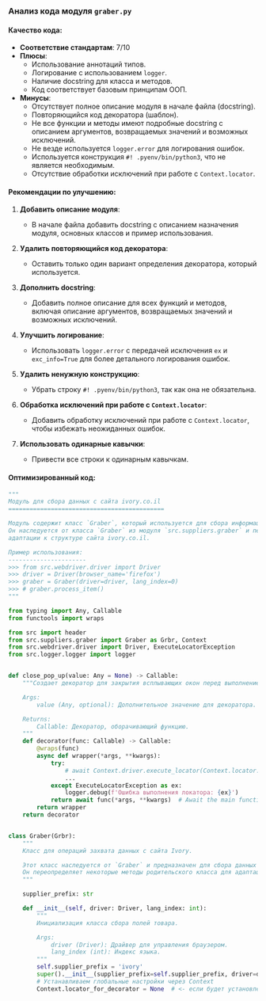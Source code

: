 ### **Анализ кода модуля `graber.py`**

#### **Качество кода:**

- **Соответствие стандартам**: 7/10
- **Плюсы**:
    - Использование аннотаций типов.
    - Логирование с использованием `logger`.
    - Наличие docstring для класса и методов.
    - Код соответствует базовым принципам ООП.
- **Минусы**:
    - Отсутствует полное описание модуля в начале файла (docstring).
    - Повторяющийся код декоратора (шаблон).
    - Не все функции и методы имеют подробные docstring с описанием аргументов, возвращаемых значений и возможных исключений.
    - Не везде используется `logger.error` для логирования ошибок.
    - Используется конструкция `#! .pyenv/bin/python3`, что не является необходимым.
    - Отсутствие обработки исключений при работе с `Context.locator`.

#### **Рекомендации по улучшению:**

1.  **Добавить описание модуля**:
    - В начале файла добавить docstring с описанием назначения модуля, основных классов и пример использования.

2.  **Удалить повторяющийся код декоратора**:
    - Оставить только один вариант определения декоратора, который используется.

3.  **Дополнить docstring**:
    - Добавить полное описание для всех функций и методов, включая описание аргументов, возвращаемых значений и возможных исключений.

4.  **Улучшить логирование**:
    - Использовать `logger.error` с передачей исключения `ex` и `exc_info=True` для более детального логирования ошибок.

5.  **Удалить ненужную конструкцию**:
    - Убрать строку `#! .pyenv/bin/python3`, так как она не обязательна.

6.  **Обработка исключений при работе с `Context.locator`**:
    - Добавить обработку исключений при работе с `Context.locator`, чтобы избежать неожиданных ошибок.

7.  **Использовать одинарные кавычки**:
    - Привести все строки к одинарным кавычкам.

#### **Оптимизированный код:**

```python
"""
Модуль для сбора данных с сайта ivory.co.il
============================================

Модуль содержит класс `Graber`, который используется для сбора информации о товарах с сайта ivory.co.il.
Он наследуется от класса `Graber` из модуля `src.suppliers.graber` и переопределяет некоторые методы для
адаптации к структуре сайта ivory.co.il.

Пример использования:
----------------------
>>> from src.webdriver.driver import Driver
>>> driver = Driver(browser_name='firefox')
>>> graber = Graber(driver=driver, lang_index=0)
>>> # graber.process_item()
"""

from typing import Any, Callable
from functools import wraps

from src import header
from src.suppliers.graber import Graber as Grbr, Context
from src.webdriver.driver import Driver, ExecuteLocatorException
from src.logger.logger import logger


def close_pop_up(value: Any = None) -> Callable:
    """Создает декоратор для закрытия всплывающих окон перед выполнением основной логики функции.

    Args:
        value (Any, optional): Дополнительное значение для декоратора. Defaults to None.

    Returns:
        Callable: Декоратор, оборачивающий функцию.
    """
    def decorator(func: Callable) -> Callable:
        @wraps(func)
        async def wrapper(*args, **kwargs):
            try:
                # await Context.driver.execute_locator(Context.locator.close_pop_up)  # Await async pop-up close
                ...
            except ExecuteLocatorException as ex:
                logger.debug(f'Ошибка выполнения локатора: {ex}')
            return await func(*args, **kwargs)  # Await the main function
        return wrapper
    return decorator


class Graber(Grbr):
    """
    Класс для операций захвата данных с сайта Ivory.

    Этот класс наследуется от `Graber` и предназначен для сбора данных о товарах с сайта ivory.co.il.
    Он переопределяет некоторые методы родительского класса для адаптации к структуре сайта ivory.co.il.
    """

    supplier_prefix: str

    def __init__(self, driver: Driver, lang_index: int):
        """
        Инициализация класса сбора полей товара.

        Args:
            driver (Driver): Драйвер для управления браузером.
            lang_index (int): Индекс языка.
        """
        self.supplier_prefix = 'ivory'
        super().__init__(supplier_prefix=self.supplier_prefix, driver=driver, lang_index=lang_index)
        # Устанавливаем глобальные настройки через Context
        Context.locator_for_decorator = None  # <- если будет установлено значение - то оно выполнится в декораторе `@close_pop_up`